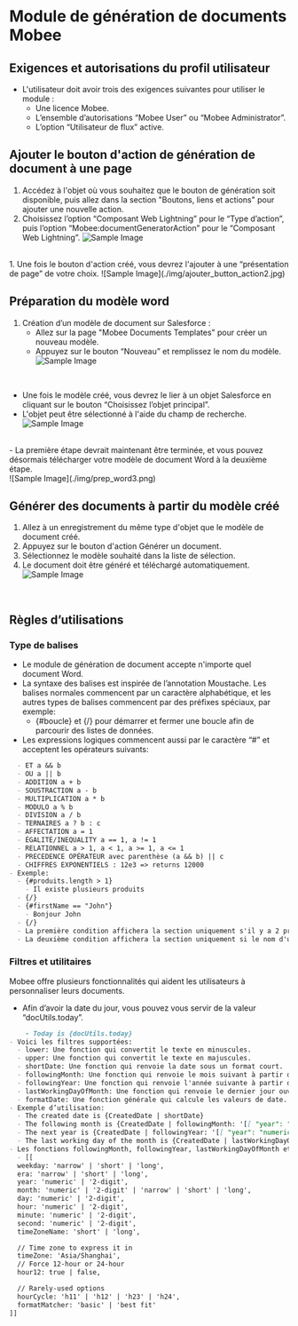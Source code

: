 # Module de génération de documents Mobee

## Exigences et autorisations du profil utilisateur
- L'utilisateur doit avoir trois des exigences suivantes pour utiliser le module :
  - Une licence Mobee.
  - L’ensemble d’autorisations “Mobee User” ou “Mobee Administrator”.
  - L’option “Utilisateur de flux” active.

## Ajouter le bouton d'action de génération de document à une page
1. Accédez à l'objet où vous souhaitez que le bouton de génération soit disponible, puis allez dans la section "Boutons, liens et actions" pour ajouter une nouvelle action.
2. Choisissez l’option “Composant Web Lightning” pour le “Type d’action”, puis l’option “Mobee:documentGeneratorAction” pour le “Composant Web Lightning”.
![Sample Image](./img/ajouter_button_action.png)
<br />
1. Une fois le bouton d'action créé, vous devrez l'ajouter à une “présentation de page” de votre choix.
![Sample Image](./img/ajouter_button_action2.jpg)
<br />


## Préparation du modèle word
1. Création d’un modèle de document sur Salesforce :
   - Allez sur la page "Mobee Documents Templates" pour créer un nouveau modèle.
   - Appuyez sur le bouton “Nouveau” et remplissez le nom du modèle.
![Sample Image](./img/prep_word.png)
<br />

   - Une fois le modèle créé, vous devrez le lier à un objet Salesforce en cliquant sur le bouton “Choisissez l’objet principal”.
   - L'objet peut être sélectionné à l'aide du champ de recherche.
![Sample Image](./img/prep_word2.png)
<br />
   - La première étape devrait maintenant être terminée, et vous pouvez désormais télécharger votre modèle de document Word à la deuxième étape.
<br />
![Sample Image](./img/prep_word3.png)
<br />


## Générer des documents à partir du modèle créé
1. Allez à un enregistrement du même type d'objet que le modèle de document créé.
2. Appuyez sur le bouton d'action Générer un document.
3. Sélectionnez le modèle souhaité dans la liste de sélection.
4. Le document doit être généré et téléchargé automatiquement.
![Sample Image](./img/generer_apartir_modele_creer.png)

<br />

## Règles d’utilisations
### Type de balises
- Le module de génération de document accepte n'importe quel document Word.
- La syntaxe des balises est inspirée de l’annotation Moustache. Les balises normales commencent par un caractère alphabétique, et les autres types de balises commencent par des préfixes spéciaux, par exemple:
  - {#boucle} et {/} pour démarrer et fermer une boucle afin de parcourir des listes de données.
- Les expressions logiques commencent aussi par le caractère “#” et acceptent les opérateurs suivants:
````md
  - ET a && b
  - OU a || b
  - ADDITION a + b
  - SOUSTRACTION a - b
  - MULTIPLICATION a * b
  - MODULO a % b
  - DIVISION a / b
  - TERNAIRES a ? b : c
  - AFFECTATION a = 1
  - ÉGALITÉ/INEQUALITY a == 1, a != 1
  - RELATIONNEL a > 1, a < 1, a >= 1, a <= 1
  - PRECEDENCE OPÉRATEUR avec parenthèse (a && b) || c
  - CHIFFRES EXPONENTIELS : 12e3 => returns 12000
- Exemple:
  - {#produits.length > 1}
    - Il existe plusieurs produits
  - {/}
  - {#firstName == "John"}
    - Bonjour John
  - {/}
  - La première condition affichera la section uniquement s'il y a 2 produits ou plus.
  - La deuxième condition affichera la section uniquement si le nom d'utilisateur est la chaîne "John".
````
### Filtres et utilitaires
Mobee offre plusieurs fonctionnalités qui aident les utilisateurs à personnaliser leurs documents.
- Afin d’avoir la date du jour, vous pouvez vous servir de la valeur “docUtils.today”.
````md
    - Today is {docUtils.today}
- Voici les filtres supportées:
  - lower: Une fonction qui convertit le texte en minuscules.
  - upper: Une fonction qui convertit le texte en majuscules.
  - shortDate: Une fonction qui renvoie la date sous un format court.
  - followingMonth: Une fonction qui renvoie le mois suivant à partir d'une date donnée.
  - followingYear: Une fonction qui renvoie l'année suivante à partir d'une date donnée.
  - lastWorkingDayOfMonth: Une fonction qui renvoie le dernier jour ouvrable du mois à partir d'une date donnée.
  - formatDate: Une fonction générale qui calcule les valeurs de date.
- Exemple d’utilisation:
  - The created date is {CreatedDate | shortDate}
  - The following month is {CreatedDate | followingMonth: '[[ "year": "numeric", "month": "long" ]]'}
  - The next year is {CreatedDate | followingYear: '[[ "year": "numeric"]]'}
  - The last working day of the month is {CreatedDate | lastWorkingDayOfMonth}
- Les fonctions followingMonth, followingYear, lastWorkingDayOfMonth et formatDate acceptent les options de formatage suivantes:
  - [[
  weekday: 'narrow' | 'short' | 'long',
  era: 'narrow' | 'short' | 'long',
  year: 'numeric' | '2-digit',
  month: 'numeric' | '2-digit' | 'narrow' | 'short' | 'long',
  day: 'numeric' | '2-digit',
  hour: 'numeric' | '2-digit',
  minute: 'numeric' | '2-digit',
  second: 'numeric' | '2-digit',
  timeZoneName: 'short' | 'long',

  // Time zone to express it in
  timeZone: 'Asia/Shanghai',
  // Force 12-hour or 24-hour
  hour12: true | false,

  // Rarely-used options
  hourCycle: 'h11' | 'h12' | 'h23' | 'h24',
  formatMatcher: 'basic' | 'best fit'
]]
````
